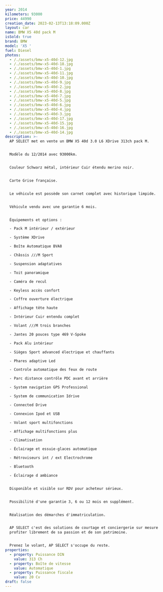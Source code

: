 ```yaml
---
year: 2014
kilometers: 93000
price: 44990
creation_date: 2023-02-13T13:18:09.000Z
layout: car
name: BMW X5 40d pack M
isSold: true
brand: BMW
model: 'X5 '
fuel: Diesel
photos:
  - /./assets/bmw-x5-40d-12.jpg
  - /./assets/bmw-x5-40d-18.jpg
  - /./assets/bmw-x5-40d-1.jpg
  - /./assets/bmw-x5-40d-11.jpg
  - /./assets/bmw-x5-40d-10.jpg
  - /./assets/bmw-x5-40d-9.jpg
  - /./assets/bmw-x5-40d-2.jpg
  - /./assets/bmw-x5-40d-8.jpg
  - /./assets/bmw-x5-40d-7.jpg
  - /./assets/bmw-x5-40d-5.jpg
  - /./assets/bmw-x5-40d-6.jpg
  - /./assets/bmw-x5-40d-4.jpg
  - /./assets/bmw-x5-40d-3.jpg
  - /./assets/bmw-x5-40d-17.jpg
  - /./assets/bmw-x5-40d-15.jpg
  - /./assets/bmw-x5-40d-16.jpg
  - /./assets/bmw-x5-40d-14.jpg
description: >-
  AP SELECT met en vente un BMW X5 40d 3.0 L6 XDrive 313ch pack M.


  Modèle du 12/2014 avec 93000km.


  Couleur Schwarz métal, intérieur Cuir étendu merino noir.


  Carte Grise française.


  Le véhicule est possède son carnet complet avec historique limpide.


  Véhicule vendu avec une garantie 6 mois.


  Équipements et options :

  - Pack M intérieur / extérieur

  - Système XDrive

  - Boîte Automatique BVA8

  - Châssis ///M Sport

  - Suspension adaptatives

  - Toit panoramique

  - Caméra de recul

  - Keyless accès confort

  - Coffre ouverture électrique

  - Affichage tête haute

  - Intérieur Cuir entendu complet

  - Volant ///M trois branches

  - Jantes 20 pouces type 469 V-Spoke

  - Pack Alu intérieur

  - Sièges Sport advanced électrique et chauffants

  - Phares adaptive Led

  - Controle automatique des feux de route

  - Parc distance contrôle PDC avant et arrière

  - System navigation GPS Professional

  - System de communication Idrive

  - Connected Drive

  - Connexion Ipod et USB

  - Volant sport multifonctions

  - Affichage multifonctions plus

  - Climatisation

  - Éclairage et essuie-glaces automatique

  - Rétroviseurs int / ext Electrochrome

  - Bluetooth

  - Éclairage d ambiance


  Disponible et visible sur RDV pour acheteur sérieux.


  Possibilité d'une garantie 3, 6 ou 12 mois en supplément.


  Réalisation des démarches d'immatriculation.


  AP SELECT c'est des solutions de courtage et conciergerie sur mesure pour
  profiter librement de sa passion et de son patrimoine.


  Prenez le volant, AP SELECT s'occupe du reste.
properties:
  - property: Puissance DIN
    value: 313 Ch
  - property: Boîte de vitesse
    value: Automatique
  - property: Puissance fiscale
    value: 20 Cv
draft: false
---
```




